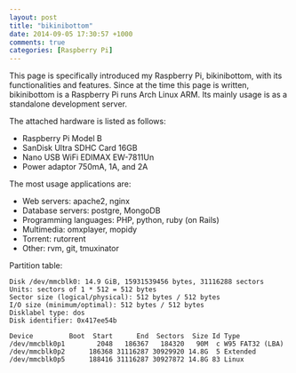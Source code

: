 ```yaml
---
layout: post
title: "bikinibottom"
date: 2014-09-05 17:30:57 +1000
comments: true
categories: [Raspberry Pi]
---
```

This page is specifically introduced my Raspberry Pi, bikinibottom, with its functionalities and features. Since at the time this page is written, bikinibottom is a Raspberry Pi runs Arch Linux ARM. Its mainly usage is as a standalone development server.
<!-- more -->
The attached hardware is listed as follows:

- Raspberry Pi Model B
- SanDisk Ultra SDHC Card 16GB
- Nano USB WiFi EDIMAX EW-7811Un
- Power adaptor 750mA, 1A, and 2A

The most usage applications are:

- Web servers: apache2, nginx
- Database servers: postgre, MongoDB
- Programming languages: PHP, python, ruby (on Rails)
- Multimedia: omxplayer, mopidy
- Torrent: rutorrent
- Other: rvm, git, tmuxinator

Partition table:
```
Disk /dev/mmcblk0: 14.9 GiB, 15931539456 bytes, 31116288 sectors
Units: sectors of 1 * 512 = 512 bytes
Sector size (logical/physical): 512 bytes / 512 bytes
I/O size (minimum/optimal): 512 bytes / 512 bytes
Disklabel type: dos
Disk identifier: 0x417ee54b

Device         Boot  Start      End  Sectors  Size Id Type
/dev/mmcblk0p1        2048   186367   184320   90M  c W95 FAT32 (LBA)
/dev/mmcblk0p2      186368 31116287 30929920 14.8G  5 Extended
/dev/mmcblk0p5      188416 31116287 30927872 14.8G 83 Linux
```
